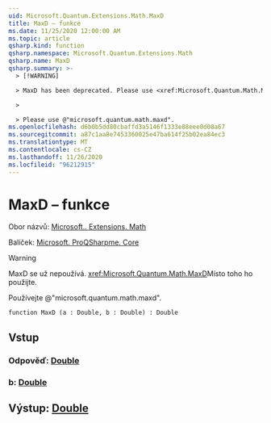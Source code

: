 ```yaml
---
uid: Microsoft.Quantum.Extensions.Math.MaxD
title: MaxD – funkce
ms.date: 11/25/2020 12:00:00 AM
ms.topic: article
qsharp.kind: function
qsharp.namespace: Microsoft.Quantum.Extensions.Math
qsharp.name: MaxD
qsharp.summary: >-
  > [!WARNING]

  > MaxD has been deprecated. Please use <xref:Microsoft.Quantum.Math.MaxD> instead.

  >

  > Please use @"microsoft.quantum.math.maxd".
ms.openlocfilehash: d6b0b5dd80cbaffd3a5146f1333e88eee0d08a67
ms.sourcegitcommit: a87c1aa8e7453360025e47ba614f25b02ea84ec3
ms.translationtype: MT
ms.contentlocale: cs-CZ
ms.lasthandoff: 11/26/2020
ms.locfileid: "96212915"
---
```

# <a name="maxd-function"></a>MaxD – funkce

Obor názvů: [Microsoft.. Extensions. Math](xref:Microsoft.Quantum.Extensions.Math)

Balíček: [Microsoft. ProQSharpme. Core](https://nuget.org/packages/Microsoft.Quantum.QSharp.Core)


> [!WARNING]
> MaxD se už nepoužívá. <xref:Microsoft.Quantum.Math.MaxD>Místo toho ho použijte.
>
> Používejte @"microsoft.quantum.math.maxd".



```qsharp
function MaxD (a : Double, b : Double) : Double
```


## <a name="input"></a>Vstup

### <a name="a--double"></a>Odpověď: [Double](xref:microsoft.quantum.lang-ref.double)




### <a name="b--double"></a>b: [Double](xref:microsoft.quantum.lang-ref.double)





## <a name="output--double"></a>Výstup: [Double](xref:microsoft.quantum.lang-ref.double)


